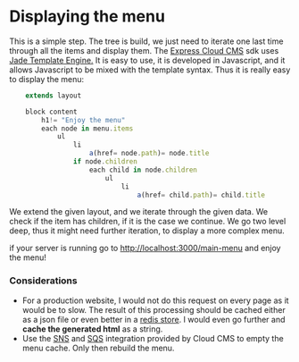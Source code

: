 # Displaying the menu

This is a simple step. The tree is build, we just need to iterate one last time through all the items and display them. The [Express Cloud CMS](https://github.com/gitana/sdk/tree/master/helloworld-express) sdk uses [Jade Template Engine.](http://jadelang.net/) It is easy to use, it is developed in Javascript, and it allows Javascript to be mixed with the template syntax. Thus it is really easy to display the menu:

```javascript
    extends layout

    block content
        h1!= "Enjoy the menu"
        each node in menu.items
            ul
                li
                    a(href= node.path)= node.title
                if node.children
                    each child in node.children
                        ul
                            li
                                a(href= child.path)= child.title
```

We extend the given layout, and we iterate through the given data. We check if the item has children, if it is the case we continue. We go two level deep, thus it might need further iteration, to display a more complex menu.

if your server is running go to [http://localhost:3000/main-menu](http://localhost:3000/main-menu) and enjoy the menu!

### Considerations

* For a production website, I would not do this request on every page as it would be to slow. The result of this processing should be cached either as a json file or even better in a [redis store](https://redis.io/). I would even go further and **cache the generated html** as a string.
* Use the [SNS](https://www.cloudcms.com/documentation/api/api/integrations/amazon-sns.html) and [SQS](https://www.cloudcms.com/documentation/api/api/integrations/amazon-sqs.html) integration provided by Cloud CMS to empty the menu cache. Only then rebuild the menu.



